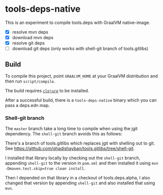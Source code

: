 # tools-deps-native

This is an experiment to compile tools.deps with GraalVM native-image.

- [x] resolve mvn deps
- [x] download mvn deps
- [x] resolve git deps
- [ ] download git deps (only works with shell-git branch of tools.gitlibs)

## Build

To compile this project, point `GRAALVM_HOME` at your GraalVM distribution and
then run `script/compile`.

The build requires
[`clojure`](https://clojure.org/guides/getting_started#_clojure_installer_and_cli_tools)
to be installed.

After a successful build, there is a `tools-deps-native` binary which you can pass a deps.edn map.

### Shell-git branch

The `master` branch take a long time to compile when using the jgit
dependency. The `shell-git` branch avoids this as follows:

There's a branch of tools.gitlibs which replaces jgit with shelling out to git.  See
https://github.com/ghadishayban/tools.gitlibs/tree/shell-git.

I installed that library locally by checking out the `shell-git` branch,
appending `shell-git` to the version in `pom.xml` and then installed it using
`mvn -Dmaven.test.skip=true clean install`.

Then I depended on that library in a checkout of tools.deps.alpha, I also
changed that version by appending `shell-git` and also installed that using `mvn`.
